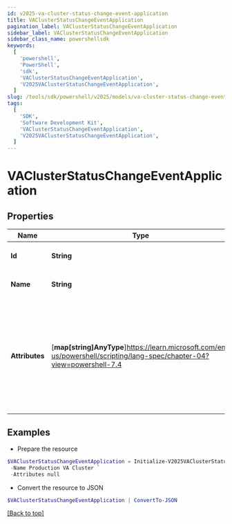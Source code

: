 ```yaml
---
id: v2025-va-cluster-status-change-event-application
title: VAClusterStatusChangeEventApplication
pagination_label: VAClusterStatusChangeEventApplication
sidebar_label: VAClusterStatusChangeEventApplication
sidebar_class_name: powershellsdk
keywords:
  [
    'powershell',
    'PowerShell',
    'sdk',
    'VAClusterStatusChangeEventApplication',
    'V2025VAClusterStatusChangeEventApplication',
  ]
slug: /tools/sdk/powershell/v2025/models/va-cluster-status-change-event-application
tags:
  [
    'SDK',
    'Software Development Kit',
    'VAClusterStatusChangeEventApplication',
    'V2025VAClusterStatusChangeEventApplication',
  ]
---
```


# VAClusterStatusChangeEventApplication

## Properties

| Name | Type | Description | Notes |
| --- | --- | --- | --- |
| **Id** | **String** | The GUID of the application | [required] |
| **Name** | **String** | The name of the application | [required] |
| **Attributes** | [**map[string]AnyType**]https://learn.microsoft.com/en-us/powershell/scripting/lang-spec/chapter-04?view=powershell-7.4 | Custom map of attributes for a source. This will only be populated if type is `SOURCE` and the source has a proxy. | [required] |

## Examples

- Prepare the resource

```powershell
$VAClusterStatusChangeEventApplication = Initialize-V2025VAClusterStatusChangeEventApplication  -Id 2c9180866166b5b0016167c32ef31a66 `
 -Name Production VA Cluster `
 -Attributes null
```

- Convert the resource to JSON

```powershell
$VAClusterStatusChangeEventApplication | ConvertTo-JSON
```

[[Back to top]](#)
